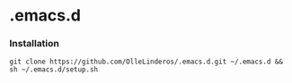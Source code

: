 # .emacs.d

### Installation
```
git clone https://github.com/OlleLinderos/.emacs.d.git ~/.emacs.d && sh ~/.emacs.d/setup.sh
```
